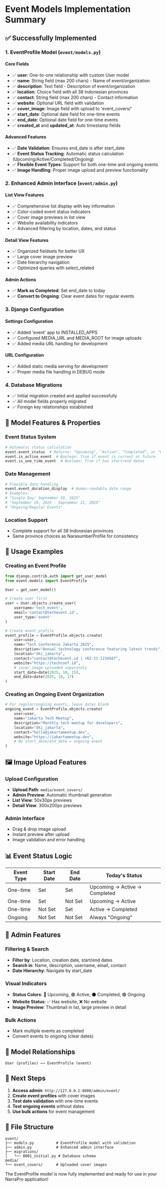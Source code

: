 # Event Models Implementation Summary

## ✅ Successfully Implemented

### 1. EventProfile Model (`event/models.py`)

#### Core Fields
- ✅ **user**: One-to-one relationship with custom User model
- ✅ **name**: String field (max 200 chars) - Name of event/organization
- ✅ **description**: Text field - Description of event/organization
- ✅ **location**: Choice field with all 38 Indonesian provinces
- ✅ **contact**: String field (max 200 chars) - Contact information
- ✅ **website**: Optional URL field with validation
- ✅ **cover_image**: Image field with upload to 'event_covers/'
- ✅ **start_date**: Optional date field for one-time events
- ✅ **end_date**: Optional date field for one-time events
- ✅ **created_at** and **updated_at**: Auto timestamp fields

#### Advanced Features
- ✅ **Date Validation**: Ensures end_date is after start_date
- ✅ **Event Status Tracking**: Automatic status calculation (Upcoming/Active/Completed/Ongoing)
- ✅ **Flexible Event Types**: Support for both one-time and ongoing events
- ✅ **Image Handling**: Proper image upload and preview functionality

### 2. Enhanced Admin Interface (`event/admin.py`)

#### List View Features
- ✅ Comprehensive list display with key information
- ✅ Color-coded event status indicators
- ✅ Cover image previews in list view
- ✅ Website availability indicators
- ✅ Advanced filtering by location, dates, and status

#### Detail View Features
- ✅ Organized fieldsets for better UX
- ✅ Large cover image preview
- ✅ Date hierarchy navigation
- ✅ Optimized queries with select_related

#### Admin Actions
- ✅ **Mark as Completed**: Set end_date to today
- ✅ **Convert to Ongoing**: Clear event dates for regular events

### 3. Django Configuration

#### Settings Configuration
- ✅ Added 'event' app to INSTALLED_APPS
- ✅ Configured MEDIA_URL and MEDIA_ROOT for image uploads
- ✅ Added media URL handling for development

#### URL Configuration
- ✅ Added static media serving for development
- ✅ Proper media file handling in DEBUG mode

### 4. Database Migrations
- ✅ Initial migration created and applied successfully
- ✅ All model fields properly migrated
- ✅ Foreign key relationships established

## 🔧 Model Features & Properties

### Event Status System
```python
# Automatic status calculation
event.event_status  # Returns: "Upcoming", "Active", "Completed", or "Ongoing"
event.is_active_event  # Boolean: True if event is current or future
event.is_one_time_event  # Boolean: True if has start/end dates
```

### Date Management
```python
# Flexible date handling
event.event_duration_display  # Human-readable date range
# Examples:
# "Single Day: September 19, 2025"
# "September 19, 2025 - September 21, 2025"  
# "Ongoing/Regular Events"
```

### Location Support
- Complete support for all 38 Indonesian provinces
- Same province choices as NarasumberProfile for consistency

## 📱 Usage Examples

### Creating an Event Profile
```python
from django.contrib.auth import get_user_model
from event.models import EventProfile

User = get_user_model()

# Create user first
user = User.objects.create_user(
    username='tech_event',
    email='contact@techevent.id',
    user_type='event'
)

# Create event profile
event_profile = EventProfile.objects.create(
    user=user,
    name="Tech Conference Jakarta 2025",
    description="Annual technology conference featuring latest trends",
    location="dki_jakarta",
    contact="contact@techevent.id | +62-21-1234567",
    website="https://techconf.id",
    # cover_image uploaded separately
    start_date=date(2025, 10, 15),
    end_date=date(2025, 10, 17)
)
```

### Creating an Ongoing Event Organization
```python
# For regular/ongoing events, leave dates blank
ongoing_event = EventProfile.objects.create(
    user=user,
    name="Jakarta Tech Meetup",
    description="Monthly tech meetup for developers",
    location="dki_jakarta",
    contact="hello@jakartameetup.dev",
    website="https://jakartameetup.dev",
    # No start_date/end_date = ongoing event
)
```

## 🖼️ Image Upload Features

### Upload Configuration
- **Upload Path**: `media/event_covers/`
- **Admin Preview**: Automatic thumbnail generation
- **List View**: 50x30px previews
- **Detail View**: 300x200px previews

### Admin Interface
- Drag & drop image upload
- Instant preview after upload
- Image validation and error handling

## 📊 Event Status Logic

| Event Type | Start Date | End Date | Today's Status |
|------------|------------|----------|----------------|
| One-time | Set | Set | Upcoming → Active → Completed |
| One-time | Set | Not Set | Upcoming → Active |
| One-time | Not Set | Set | Active → Completed |
| Ongoing | Not Set | Not Set | Always "Ongoing" |

## 🚀 Admin Features

### Filtering & Search
- **Filter by**: Location, creation date, start/end dates
- **Search in**: Name, description, username, email, contact
- **Date Hierarchy**: Navigate by start_date

### Visual Indicators
- **Status Colors**: 🔵 Upcoming, 🟢 Active, ⚫ Completed, 🟣 Ongoing
- **Website Status**: ✅ Has website, ❌ No website
- **Image Preview**: Thumbnail in list, large preview in detail

### Bulk Actions
- Mark multiple events as completed
- Convert events to ongoing (clear dates)

## 🔗 Model Relationships
```
User (profiles) ←→ EventProfile (event)
```

## 🚀 Next Steps
1. **Access admin**: `http://127.0.0.1:8000/admin/event/`
2. **Create event profiles** with cover images
3. **Test date validation** with one-time events
4. **Test ongoing events** without dates
5. **Use bulk actions** for event management

## 📁 File Structure
```
event/
├── models.py          # EventProfile model with validation
├── admin.py           # Enhanced admin interface
├── migrations/
│   └── 0001_initial.py # Database schema
media/
└── event_covers/      # Uploaded cover images
```

The EventProfile model is now fully implemented and ready for use in your NarraPro application!
